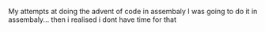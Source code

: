 My attempts at doing the advent of code in assembaly 
I was going to do it in assembaly... then i realised i dont have time for that
